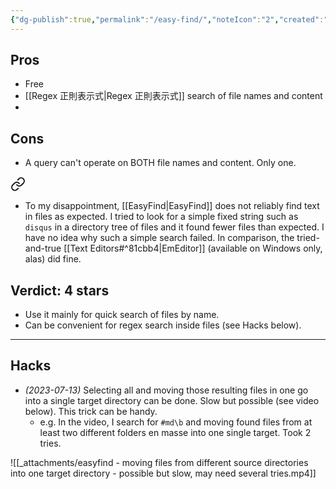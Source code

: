 ```yaml
---
{"dg-publish":true,"permalink":"/easy-find/","noteIcon":"2","created":"","updated":""}
---
```


## Pros
- Free
- [[Regex 正則表示式\|Regex 正則表示式]] search of file names and content
- 
## Cons
- A query can't operate on BOTH file names and content. Only one.

<div class="transclusion internal-embed is-loaded"><a class="markdown-embed-link" href="/10-dailynotes/2023-04-24/#a2e99b" aria-label="Open link"><svg xmlns="http://www.w3.org/2000/svg" width="24" height="24" viewBox="0 0 24 24" fill="none" stroke="currentColor" stroke-width="2" stroke-linecap="round" stroke-linejoin="round" class="svg-icon lucide-link"><path d="M10 13a5 5 0 0 0 7.54.54l3-3a5 5 0 0 0-7.07-7.07l-1.72 1.71"></path><path d="M14 11a5 5 0 0 0-7.54-.54l-3 3a5 5 0 0 0 7.07 7.07l1.71-1.71"></path></svg></a><div class="markdown-embed">



- To my disappointment, [[EasyFind\|EasyFind]] does not reliably find text in files as expected. I tried to look for a simple fixed string such as `disqus` in a directory tree of files and it found fewer files than expected. I have no idea why such a simple search failed. In comparison, the tried-and-true [[Text Editors#^81cbb4\|EmEditor]] (available on Windows only, alas) did fine. 

</div></div>


## Verdict: 4 stars
- Use it mainly for quick search of files by name. 
- Can be convenient for regex search inside files (see Hacks below).

---
## Hacks

- *(2023-07-13)* Selecting all and moving those resulting files in one go into a single target directory can be done. Slow but possible (see video below). This trick can be handy.
	- e.g. In the video, I search for `#md\b` and moving found files from at least two different folders en masse into one single target. Took 2 tries.

![[_attachments/easyfind - moving files from different source directories into one target directory - possible but slow, may need several tries.mp4]]